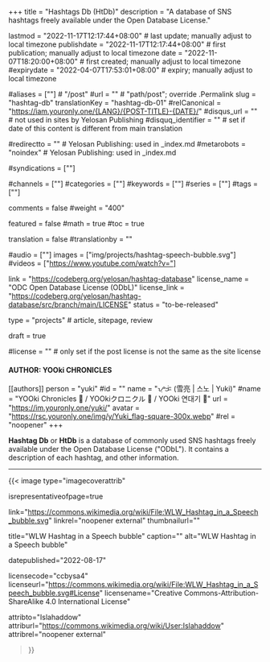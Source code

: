 +++
title = "Hashtags Db (HtDb)"
description = "A database of SNS hashtags freely available under the Open Database License."

lastmod = "2022-11-17T12:17:44+08:00"                 # last update; manually adjust to local timezone
publishdate = "2022-11-17T12:17:44+08:00"             # first publication; manually adjust to local timezone
date = "2022-11-07T18:20:00+08:00"                    # first created; manually adjust to local timezone
#expirydate = "2022-04-07T17:53:01+08:00"              # expiry; manually adjust to local timezone

#aliases = [""]                                        # "/post"
#url = ""                                              # "path/post"; override .Permalink
slug = "hashtag-db"
translationKey = "hashtag-db-01"
#relCanonical = "https://iam.youronly.one/{LANG}/{POST-TITLE}-{DATE}/"
#disqus_url = ""                                       # not used in sites by Yelosan Publishing
#disquq_identifier = ""                                # set if date of this content is different from main translation

#redirectto = ""                                       # Yelosan Publishing: used in _index.md
#metarobots = "noindex"                                # Yelosan Publishing: used in _index.md

#syndications = [""]

#channels = [""]
#categories = [""]
#keywords = [""]
#series = [""]
#tags = [""]

comments = false
#weight = "400"

featured = false
#math = true
#toc = true

translation = false
#translationby = ""

#audio = [""]
images = ["img/projects/hashtag-speech-bubble.svg"]
#videos = ["https://www.youtube.com/watch?v="]

link = "https://codeberg.org/yelosan/hashtag-database"
license_name = "ODC Open Database License (ODbL)"
license_link = "https://codeberg.org/yelosan/hashtag-database/src/branch/main/LICENSE"
status = "to-be-released"

type = "projects"                                             # article, sitepage, review

draft = true

#license = ""                                          # only set if the post license is not the same as the site license

#### AUTHOR: YOOki CHRONICLES ####
[[authors]]
  person = "yuki"
  #id = ""
  name = "ᜌᜓᜃᜒ (雪亮 | 스노 | Yuki)"
  #name = "YOOki Chronicles 📜 / YOOkiクロニクル 📜 / YOOki 연대기 📜"
  url = "https://im.youronly.one/yuki/"
  avatar = "https://rsc.youronly.one/img/y/Yuki_flag-square-300x.webp"
  #rel = "noopener"
+++


**Hashtag Db** or **HtDb** is a database of commonly used SNS hashtags freely available under the Open Database License ("ODbL"). It contains a description of each hashtag, and other information.

---

{{< image
  type="imagecoverattrib"

  isrepresentativeofpage=true

  link="https://commons.wikimedia.org/wiki/File:WLW_Hashtag_in_a_Speech_bubble.svg"
  linkrel="noopener external"
  thumbnailurl=""

  title="WLW Hashtag in a Speech bubble"
  caption=""
  alt="WLW Hashtag in a Speech bubble"

  datepublished="2022-08-17"

  licensecode="ccbysa4"
  licenseurl="https://commons.wikimedia.org/wiki/File:WLW_Hashtag_in_a_Speech_bubble.svg#License"
  licensename="Creative Commons-Attribution-ShareAlike 4.0 International License"

  attribto="Islahaddow"
  attriburl="https://commons.wikimedia.org/wiki/User:Islahaddow"
  attribrel="noopener external"
>}}

